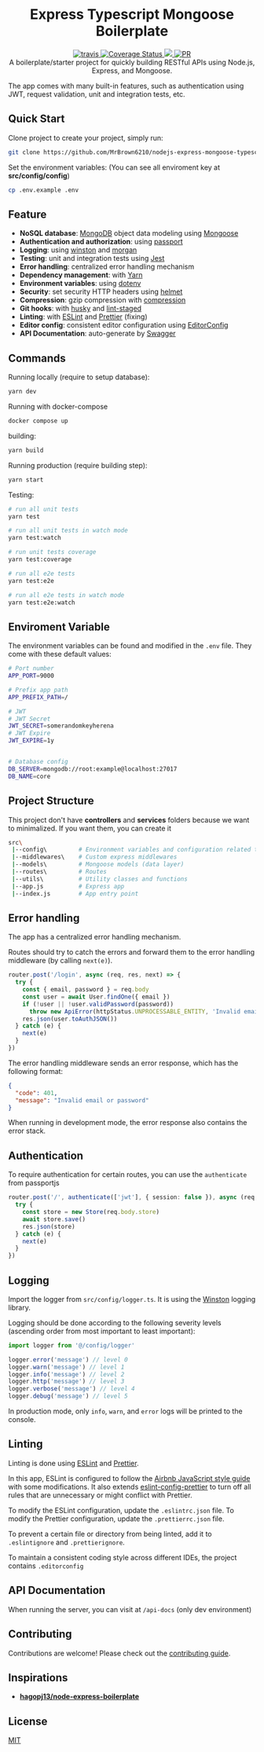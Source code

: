 <h1 align="center">Express Typescript Mongoose Boilerplate</h1>

<p align="center">
  <a href="https://travis-ci.com/github/MrBrown6210/nodejs-express-mongoose-typescript-boilerplate">
    <img src="https://travis-ci.com/MrBrown6210/nodejs-express-mongoose-typescript-boilerplate.svg?branch=main" alt="travis" />
  </a>
  <a href='https://coveralls.io/github/MrBrown6210/nodejs-express-mongoose-typescript-boilerplate?branch=main'>
    <img src='https://coveralls.io/repos/github/MrBrown6210/nodejs-express-mongoose-typescript-boilerplate/badge.svg?branch=main' alt='Coverage Status' />
  </a>
  <a href="https://www.codacy.com/gh/MrBrown6210/nodejs-express-mongoose-typescript-boilerplate/dashboard?utm_source=github.com&amp;utm_medium=referral&amp;utm_content=MrBrown6210/nodejs-express-mongoose-typescript-boilerplate&amp;utm_campaign=Badge_Grade"><img src="https://app.codacy.com/project/badge/Grade/2fa9351c9741489ebf545d5407d9b7fd"/>
  </a>
  <a href="http://makeapullrequest.com">
    <img src="https://img.shields.io/badge/PRs-welcome-brightgreen.svg?style=flat-square" alt="PR" />
  </a>
  <br>
  A boilerplate/starter project for quickly building RESTful APIs using Node.js, Express, and Mongoose.
</p>
The app comes with many built-in features, such as authentication using JWT, request validation, unit and integration tests, etc.

## Quick Start

Clone project to create your project, simply run:

```bash
git clone https://github.com/MrBrown6210/nodejs-express-mongoose-typescript-boilerplate.git <project-name>
```

Set the environment variables:
(You can see all enviroment key at **src/config/config**)

```bash
cp .env.example .env
```

## Feature

- **NoSQL database**: [MongoDB](https://www.mongodb.com/) object data modeling using [Mongoose](https://mongoosejs.com/)
- **Authentication and authorization**: using [passport](http://www.passportjs.org/)
- **Logging**: using [winston](https://github.com/winstonjs/winston) and [morgan](https://github.com/expressjs/morgan)
- **Testing**: unit and integration tests using [Jest](https://jestjs.io/)
- **Error handling**: centralized error handling mechanism
- **Dependency management**: with [Yarn](https://yarnpkg.com/)
- **Environment variables**: using [dotenv](https://github.com/motdotla/dotenv)
- **Security**: set security HTTP headers using [helmet](https://helmetjs.github.io/)
- **Compression**: gzip compression with [compression](https://github.com/expressjs/compression)
- **Git hooks**: with [husky](https://github.com/typicode/husky) and [lint-staged](https://github.com/okonet/lint-staged)
- **Linting**: with [ESLint](https://eslint.org/) and [Prettier](https://prettier.io/) (fixing)
- **Editor config**: consistent editor configuration using [EditorConfig](https://editorconfig.org/)
- **API Documentation**: auto-generate by [Swagger](https://swagger.io/)

## Commands

Running locally (require to setup database):

```bash
yarn dev
```

Running with docker-compose

```bash
docker compose up
```

building:

```bash
yarn build
```

Running production (require building step):

```bash
yarn start
```

Testing:

```bash
# run all unit tests
yarn test

# run all unit tests in watch mode
yarn test:watch

# run unit tests coverage
yarn test:coverage

# run all e2e tests
yarn test:e2e

# run all e2e tests in watch mode
yarn test:e2e:watch
```

## Enviroment Variable

The environment variables can be found and modified in the `.env` file. They come with these default values:

```bash
# Port number
APP_PORT=9000

# Prefix app path
APP_PREFIX_PATH=/

# JWT
# JWT Secret
JWT_SECRET=somerandomkeyherena
# JWT Expire
JWT_EXPIRE=1y


# Database config
DB_SERVER=mongodb://root:example@localhost:27017
DB_NAME=core
```

## Project Structure

This project don't have **controllers** and **services** folders because we want to minimalized. If you want them, you can create it

```bash
src\
 |--config\         # Environment variables and configuration related things
 |--middlewares\    # Custom express middlewares
 |--models\         # Mongoose models (data layer)
 |--routes\         # Routes
 |--utils\          # Utility classes and functions
 |--app.js          # Express app
 |--index.js        # App entry point
```

## Error handling

The app has a centralized error handling mechanism.

Routes should try to catch the errors and forward them to the error handling middleware (by calling `next(e)`).

```ts
router.post('/login', async (req, res, next) => {
  try {
    const { email, password } = req.body
    const user = await User.findOne({ email })
    if (!user || !user.validPassword(password))
      throw new ApiError(httpStatus.UNPROCESSABLE_ENTITY, 'Invalid email or password')
    res.json(user.toAuthJSON())
  } catch (e) {
    next(e)
  }
})
```

The error handling middleware sends an error response, which has the following format:

```json
{
  "code": 401,
  "message": "Invalid email or password"
}
```

When running in development mode, the error response also contains the error stack.

## Authentication

To require authentication for certain routes, you can use the `authenticate` from passportjs

```ts
router.post('/', authenticate(['jwt'], { session: false }), async (req, res, next) => {
  try {
    const store = new Store(req.body.store)
    await store.save()
    res.json(store)
  } catch (e) {
    next(e)
  }
})
```

## Logging

Import the logger from `src/config/logger.ts`. It is using the [Winston](https://github.com/winstonjs/winston) logging library.

Logging should be done according to the following severity levels (ascending order from most important to least important):

```ts
import logger from '@/config/logger'

logger.error('message') // level 0
logger.warn('message') // level 1
logger.info('message') // level 2
logger.http('message') // level 3
logger.verbose('message') // level 4
logger.debug('message') // level 5
```

In production mode, only `info`, `warn`, and `error` logs will be printed to the console.

## Linting

Linting is done using [ESLint](https://eslint.org/) and [Prettier](https://prettier.io/).

In this app, ESLint is configured to follow the [Airbnb JavaScript style guide](https://github.com/airbnb/javascript/tree/master/packages/eslint-config-airbnb-base) with some modifications. It also extends [eslint-config-prettier](https://github.com/prettier/eslint-config-prettier) to turn off all rules that are unnecessary or might conflict with Prettier.

To modify the ESLint configuration, update the `.eslintrc.json` file. To modify the Prettier configuration, update the `.prettierrc.json` file.

To prevent a certain file or directory from being linted, add it to `.eslintignore` and `.prettierignore`.

To maintain a consistent coding style across different IDEs, the project contains `.editorconfig`

## API Documentation

When running the server, you can visit at `/api-docs` (only dev environment)

## Contributing

Contributions are welcome! Please check out the [contributing guide](https://github.com/MrBrown6210/nodejs-express-mongoose-typescript-boilerplate/blob/main/CONTRIBUTING.md).

## Inspirations

- **[hagopj13/node-express-boilerplate](https://github.com/hagopj13/node-express-boilerplate)**

## License

[MIT](https://github.com/MrBrown6210/nodejs-express-mongoose-typescript-boilerplate/blob/master/LICENSE)
